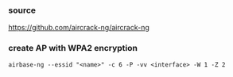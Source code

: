 ### source
https://github.com/aircrack-ng/aircrack-ng  

### create AP with WPA2 encryption
```
airbase-ng --essid "<name>" -c 6 -P -vv <interface> -W 1 -Z 2 
```

